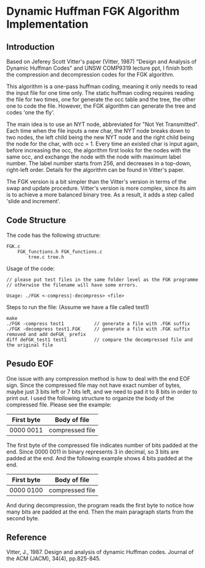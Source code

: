 # Dynamic Huffman FGK Algorithm Implementation

## Introduction

Based on Jeferey Scott Vitter's paper (Vitter, 1987) "Design and Analysis of Dynamic Huffman Codes" and UNSW COMP9319 lecture ppt, I finish both the compression and decompression codes for the FGK algorithm. 

This algorithm is a one-pass huffman coding, meaning it only needs to read the input file for one time only. The static huffman coding requires reading the file for two times, one for generate the occ table and the tree, the other one to code the file. However, the FGK algorithm can generate the tree and codes 'one the fly'.

The main idea is to use an NYT node, abbreviated for "Not Yet Transmitted". Each time when the file inputs a new char, the NYT node breaks down to two nodes, the left child being the new NYT node and the right child being the node for the char, with occ = 1. Every time an existed char is input again, before increasing the occ, the algorithm first looks for the nodes with the same occ, and exchange the node with the node with maximum label number. The label number starts from 256, and decreases in a top-down, right-left order. Details for the algorithm can be found in Vitter's paper. 

The FGK version is a bit simpler than the Vitter's version in terms of the swap and update procedure. Vitter's version is more complex, since its aim is to achieve a more balanced binary tree. As a result, it adds a step called 'slide and increment'. 

## Code Structure

The code has the following structure:

```
FGK.c
    FGK_functions.h FGK_functions.c
        tree.c tree.h
```

Usage of the code:

```
// please put test files in the same folder level as the FGK programme
// otherwise the filename will have some errors. 

Usage: ./FGK <-compress|-decompress> <file>
```

Steps to run the file: (Assume we have a file called test1) 

```
make
./FGK -compress test1           // generate a file with .FGK suffix
./FGK -decompress test1.FGK     // generate a file with .FGK suffix removed and add deFGK_ prefix
diff deFGK_test1 test1          // compare the decompressed file and the original file
```

## Pesudo EOF

One issue with any compression method is how to deal with the end EOF sign. Since the compressed file may not have exact number of bytes, maybe just 3 bits left or 7 bits left, and we need to pad it to 8 bits in order to print out. I used the following structure to organize the body of the compressed file. Please see the example:

| First byte | Body of file|
|------------|----------------|
| 0000 0011 | compressed file|

The first byte of the compressed file indicates number of bits padded at the end. Since 0000 0011 in binary represents 3 in decimal, so 3 bits are padded at the end. And the following example shows 4 bits padded at the end. 

| First byte | Body of file|
|------------|----------------|
| 0000 0100 | compressed file|

And during decompression, the program reads the first byte to notice how many bits are padded at the end. Then the main paragraph starts from the second byte.

## Reference

Vitter, J., 1987. Design and analysis of dynamic Huffman codes. Journal of the ACM (JACM), 34(4), pp.825-845.
